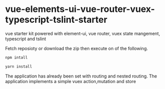 # vue-elements-ui-vue-router-vuex-typescript-tslint-starter

vue starter kit powered with element-ui, vue router, vuex state mangement, typescript and tslint

Fetch reposioty or download the zip then execute on of the following.

```js
npm intall
```

```js
yarn install
```

The application has already been set with routing and nested routing.
The application implements a simple vuex action,mutation and store
